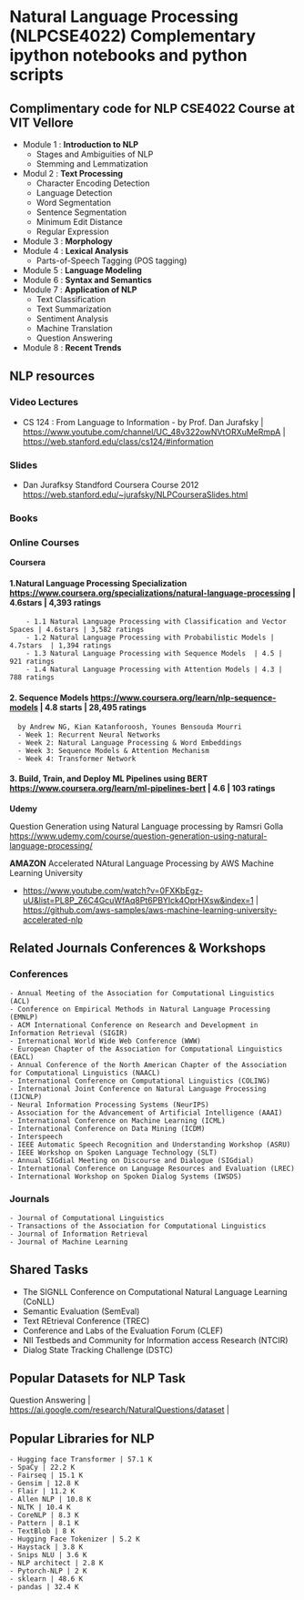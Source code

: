 # Natural Language Processing (NLPCSE4022) Complementary ipython notebooks and python scripts 
## Complimentary code for NLP CSE4022 Course at VIT Vellore
- Module 1 : **Introduction to NLP**
    - Stages and Ambiguities of NLP
    - Stemming and Lemmatization
- Modul 2 : **Text Processing**
    - Character Encoding Detection
    - Language Detection
    - Word Segmentation
    - Sentence Segmentation
    - Minimum Edit Distance
    - Regular Expression
- Module 3 : **Morphology**
- Module 4 : **Lexical Analysis**
    - Parts-of-Speech Tagging (POS tagging)
- Module 5 : **Language Modeling**
- Module 6 : **Syntax and Semantics**
- Module 7 : **Application of NLP**
    - Text Classification 
    - Text Summarization
    - Sentiment Analysis
    - Machine Translation
    - Question Answering
- Module 8 : **Recent Trends**

## NLP resources
 ### Video Lectures
 - CS 124 : From Language to Information - by Prof. Dan Jurafsky | https://www.youtube.com/channel/UC_48v322owNVtORXuMeRmpA | https://web.stanford.edu/class/cs124/#information
 
 ### Slides
 - Dan Jurafksy Standford Coursera Course 2012 https://web.stanford.edu/~jurafsky/NLPCourseraSlides.html 
 
 ### Books
 
 ### Online Courses
  **Coursera**
  
  #### 1.Natural Language Processing Specialization https://www.coursera.org/specializations/natural-language-processing | 4.6stars | 4,393 ratings
        - 1.1 Natural Language Processing with Classification and Vector Spaces | 4.6stars | 3,582 ratings 
        - 1.2 Natural Language Processing with Probabilistic Models | 4.7stars  | 1,394 ratings
        - 1.3 Natural Language Processing with Sequence Models  | 4.5 | 921 ratings
        - 1.4 Natural Language Processing with Attention Models | 4.3 | 788 ratings
        
  #### 2. Sequence Models https://www.coursera.org/learn/nlp-sequence-models | 4.8 starts | 28,495 ratings
      by Andrew NG, Kian Katanforoosh, Younes Bensouda Mourri
      - Week 1: Recurrent Neural Networks
      - Week 2: Natural Language Processing & Word Embeddings
      - Week 3: Sequence Models & Attention Mechanism
      - Week 4: Transformer Network
  #### 3. Build, Train, and Deploy ML Pipelines using BERT https://www.coursera.org/learn/ml-pipelines-bert | 4.6 | 103 ratings   
        
  **Udemy**
  
  Question Generation using Natural Language processing by Ramsri Golla https://www.udemy.com/course/question-generation-using-natural-language-processing/
  
  **AMAZON**
   Accelerated NAtural Language Processing by AWS Machine Learning University
   - https://www.youtube.com/watch?v=0FXKbEgz-uU&list=PL8P_Z6C4GcuWfAq8Pt6PBYlck4OprHXsw&index=1 | https://github.com/aws-samples/aws-machine-learning-university-accelerated-nlp 
   
## Related Journals Conferences & Workshops

### Conferences
    - Annual Meeting of the Association for Computational Linguistics (ACL)
    - Conference on Empirical Methods in Natural Language Processing (EMNLP)
    - ACM International Conference on Research and Development in Information Retrieval (SIGIR)
    - International World Wide Web Conference (WWW)
    - European Chapter of the Association for Computational Linguistics (EACL)
    - Annual Conference of the North American Chapter of the Association for Computational Linguistics (NAACL)
    - International Conference on Computational Linguistics (COLING)
    - International Joint Conference on Natural Language Processing (IJCNLP)
    - Neural Information Processing Systems (NeurIPS)
    - Association for the Advancement of Artificial Intelligence (AAAI)
    - International Conference on Machine Learning (ICML)
    - International Conference on Data Mining (ICDM)
    - Interspeech
    - IEEE Automatic Speech Recognition and Understanding Workshop (ASRU)
    - IEEE Workshop on Spoken Language Technology (SLT)
    - Annual SIGdial Meeting on Discourse and Dialogue (SIGdial)
    - International Conference on Language Resources and Evaluation (LREC)
    - International Workshop on Spoken Dialog Systems (IWSDS)

### Journals
    - Journal of Computational Linguistics
    - Transactions of the Association for Computational Linguistics
    - Journal of Information Retrieval
    - Journal of Machine Learning

## Shared Tasks
- The SIGNLL Conference on Computational Natural Language Learning (CoNLL)
- Semantic Evaluation (SemEval)
- Text REtrieval Conference (TREC)
- Conference and Labs of the Evaluation Forum (CLEF)
- NII Testbeds and Community for Information access Research (NTCIR)
- Dialog State Tracking Challenge (DSTC)

## Popular Datasets for NLP Task
  Question Answering | https://ai.google.com/research/NaturalQuestions/dataset |
  
## Popular Libraries for NLP
    - Hugging face Transformer | 57.1 K
    - SpaCy | 22.2 K
    - Fairseq | 15.1 K
    - Gensim | 12.8 K
    - Flair | 11.2 K
    - Allen NLP | 10.8 K
    - NLTK | 10.4 K
    - CoreNLP | 8.3 K
    - Pattern | 8.1 K
    - TextBlob | 8 K
    - Hugging Face Tokenizer | 5.2 K
    - Haystack | 3.8 K
    - Snips NLU | 3.6 K
    - NLP architect | 2.8 K
    - Pytorch-NLP | 2 K
    - sklearn | 48.6 K
    - pandas | 32.4 K
    

